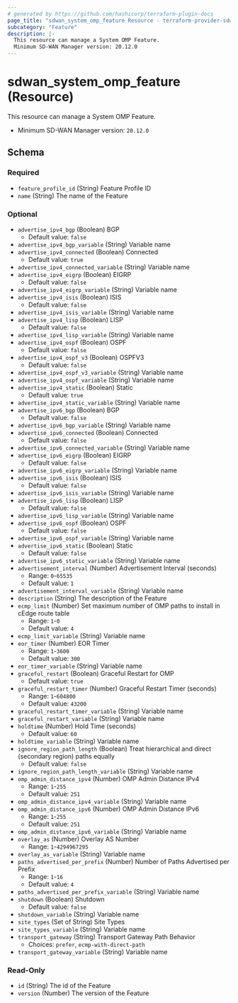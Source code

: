 ```yaml
---
# generated by https://github.com/hashicorp/terraform-plugin-docs
page_title: "sdwan_system_omp_feature Resource - terraform-provider-sdwan"
subcategory: "Feature"
description: |-
  This resource can manage a System OMP Feature.
  Minimum SD-WAN Manager version: 20.12.0
---
```


# sdwan_system_omp_feature (Resource)

This resource can manage a System OMP Feature.
  - Minimum SD-WAN Manager version: `20.12.0`



<!-- schema generated by tfplugindocs -->
## Schema

### Required

- `feature_profile_id` (String) Feature Profile ID
- `name` (String) The name of the Feature

### Optional

- `advertise_ipv4_bgp` (Boolean) BGP
  - Default value: `false`
- `advertise_ipv4_bgp_variable` (String) Variable name
- `advertise_ipv4_connected` (Boolean) Connected
  - Default value: `true`
- `advertise_ipv4_connected_variable` (String) Variable name
- `advertise_ipv4_eigrp` (Boolean) EIGRP
  - Default value: `false`
- `advertise_ipv4_eigrp_variable` (String) Variable name
- `advertise_ipv4_isis` (Boolean) ISIS
  - Default value: `false`
- `advertise_ipv4_isis_variable` (String) Variable name
- `advertise_ipv4_lisp` (Boolean) LISP
  - Default value: `false`
- `advertise_ipv4_lisp_variable` (String) Variable name
- `advertise_ipv4_ospf` (Boolean) OSPF
  - Default value: `false`
- `advertise_ipv4_ospf_v3` (Boolean) OSPFV3
  - Default value: `false`
- `advertise_ipv4_ospf_v3_variable` (String) Variable name
- `advertise_ipv4_ospf_variable` (String) Variable name
- `advertise_ipv4_static` (Boolean) Static
  - Default value: `true`
- `advertise_ipv4_static_variable` (String) Variable name
- `advertise_ipv6_bgp` (Boolean) BGP
  - Default value: `false`
- `advertise_ipv6_bgp_variable` (String) Variable name
- `advertise_ipv6_connected` (Boolean) Connected
  - Default value: `false`
- `advertise_ipv6_connected_variable` (String) Variable name
- `advertise_ipv6_eigrp` (Boolean) EIGRP
  - Default value: `false`
- `advertise_ipv6_eigrp_variable` (String) Variable name
- `advertise_ipv6_isis` (Boolean) ISIS
  - Default value: `false`
- `advertise_ipv6_isis_variable` (String) Variable name
- `advertise_ipv6_lisp` (Boolean) LISP
  - Default value: `false`
- `advertise_ipv6_lisp_variable` (String) Variable name
- `advertise_ipv6_ospf` (Boolean) OSPF
  - Default value: `false`
- `advertise_ipv6_ospf_variable` (String) Variable name
- `advertise_ipv6_static` (Boolean) Static
  - Default value: `false`
- `advertise_ipv6_static_variable` (String) Variable name
- `advertisement_interval` (Number) Advertisement Interval (seconds)
  - Range: `0`-`65535`
  - Default value: `1`
- `advertisement_interval_variable` (String) Variable name
- `description` (String) The description of the Feature
- `ecmp_limit` (Number) Set maximum number of OMP paths to install in cEdge route table
  - Range: `1`-`0`
  - Default value: `4`
- `ecmp_limit_variable` (String) Variable name
- `eor_timer` (Number) EOR Timer
  - Range: `1`-`3600`
  - Default value: `300`
- `eor_timer_variable` (String) Variable name
- `graceful_restart` (Boolean) Graceful Restart for OMP
  - Default value: `true`
- `graceful_restart_timer` (Number) Graceful Restart Timer (seconds)
  - Range: `1`-`604800`
  - Default value: `43200`
- `graceful_restart_timer_variable` (String) Variable name
- `graceful_restart_variable` (String) Variable name
- `holdtime` (Number) Hold Time (seconds)
  - Default value: `60`
- `holdtime_variable` (String) Variable name
- `ignore_region_path_length` (Boolean) Treat hierarchical and direct (secondary region) paths equally
  - Default value: `false`
- `ignore_region_path_length_variable` (String) Variable name
- `omp_admin_distance_ipv4` (Number) OMP Admin Distance IPv4
  - Range: `1`-`255`
  - Default value: `251`
- `omp_admin_distance_ipv4_variable` (String) Variable name
- `omp_admin_distance_ipv6` (Number) OMP Admin Distance IPv6
  - Range: `1`-`255`
  - Default value: `251`
- `omp_admin_distance_ipv6_variable` (String) Variable name
- `overlay_as` (Number) Overlay AS Number
  - Range: `1`-`4294967295`
- `overlay_as_variable` (String) Variable name
- `paths_advertised_per_prefix` (Number) Number of Paths Advertised per Prefix
  - Range: `1`-`16`
  - Default value: `4`
- `paths_advertised_per_prefix_variable` (String) Variable name
- `shutdown` (Boolean) Shutdown
  - Default value: `false`
- `shutdown_variable` (String) Variable name
- `site_types` (Set of String) Site Types
- `site_types_variable` (String) Variable name
- `transport_gateway` (String) Transport Gateway Path Behavior
  - Choices: `prefer`, `ecmp-with-direct-path`
- `transport_gateway_variable` (String) Variable name

### Read-Only

- `id` (String) The id of the Feature
- `version` (Number) The version of the Feature
